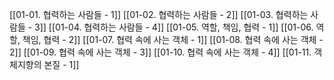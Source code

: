 [[01-01. 협력하는 사람들 - 1]]
[[01-02. 협력하는 사람들 - 2]]
[[01-03. 협력하는 사람들 - 3]]
[[01-04. 협력하는 사람들 - 4]]
[[01-05. 역할,  책임, 협력 - 1]]
[[01-06. 역할,  책임, 협력 - 2]]
[[01-07. 협력 속에 사는 객체 - 1]]
[[01-08. 협력 속에 사는 객체 - 2]]
[[01-09. 협력 속에 사는 객체 - 3]]
[[01-10. 협력 속에 사는 객체 - 4]]
[[01-11. 객체지향의 본질 - 1]]